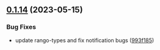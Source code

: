 ## [0.1.14](https://github.com/rango-exchange/rango-client/compare/wallets-demo@0.1.13...wallets-demo@0.1.14) (2023-05-15)


### Bug Fixes

* update rango-types and fix notification bugs ([993f185](https://github.com/rango-exchange/rango-client/commit/993f185e0b8c5e5e15a2c65ba2d85d1f9c8daa90))



